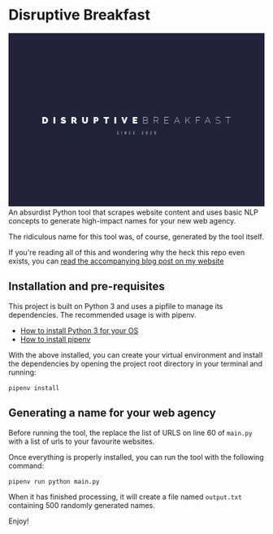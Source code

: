 # Disruptive Breakfast
![Disruptive Breakfast](./logo.jpg)
An absurdist Python tool that scrapes website content and uses basic NLP concepts to generate high-impact names for your new web agency.

The ridiculous name for this tool was, of course, generated by the tool itself.

If you're reading all of this and wondering why the heck this repo even exists, you can [read the accompanying blog post on my website](http://robbowen.digital/wrote-about/how-to-name-your-web-agency-with-nlp/)

## Installation and pre-requisites
This project is built on Python 3 and uses a pipfile to manage its dependencies. The recommended usage is with pipenv.

* [How to install Python 3 for your OS](https://docs.python-guide.org/starting/installation/)
* [How to install pipenv](https://pipenv-fork.readthedocs.io/en/latest/)

With the above installed, you can create your virtual environment and install the dependencies by opening the project root directory in your terminal and running:
```
pipenv install
```

## Generating a name for your web agency
Before running the tool, the replace the list of URLS on line 60 of `main.py` with a list of urls to your favourite websites.

Once everything is properly installed, you can run the tool with the following command:
```
pipenv run python main.py
```
When it has finished processing, it will create a file named `output.txt` containing 500 randomly generated names.

Enjoy!